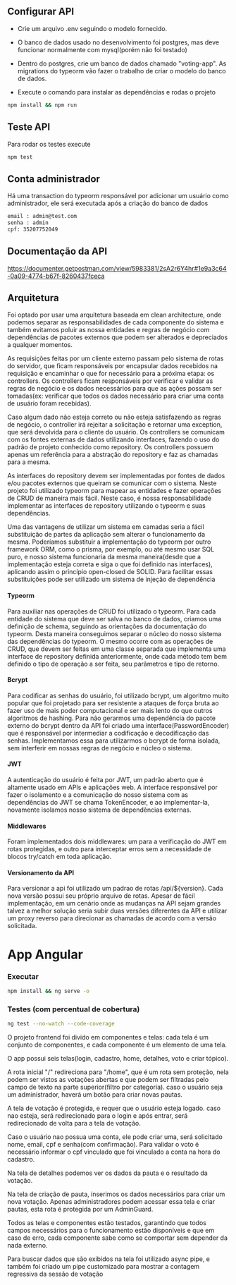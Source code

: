 ## Configurar API

* Crie um arquivo .env seguindo o modelo fornecido.
* O banco de dados usado no desenvolvimento foi postgres, mas deve funcionar normalmente com mysql(porém não foi testado)
* Dentro do postgres, crie um banco de dados chamado "voting-app". As migrations do typeorm vão fazer o trabalho de criar o modelo do banco de dados.

* Execute o comando para instalar as dependências e rodas o projeto
```bash
npm install && npm run
```

## Teste API
Para rodar os testes execute
```bash
npm test
```

## Conta administrador
Há uma transaction do typeorm responsável por adicionar um usuário como administrador, ele será executada após a criação do banco de dados
```bash
email : admin@test.com
senha : admin
cpf: 35207752049
```

## Documentação da API
https://documenter.getpostman.com/view/5983381/2sA2r6Y4hr#1e9a3c64-0a09-4774-b67f-8260437fceca


## Arquitetura
  Foi optado por usar uma arquitetura baseada em clean architecture, onde podemos separar as responsabilidades de cada componente do sistema e também evitamos poluir as nossa entidades e regras de negócio com dependências de pacotes externos que podem ser alterados e depreciados a qualquer momentos.

As requisições feitas por um cliente externo passam pelo sistema de rotas do servidor, que ficam responsáveis por encapsular dados recebidos na requisição e encaminhar o que for necessário para a próxima etapa: os controllers.
Os controllers ficam responsáveis por verificar e validar as regras de negócio e os dados necessários para que as ações possam ser tomadas(ex: verificar que todos os dados necessário para criar uma conta de usuário foram recebidas). 

Caso algum dado não esteja correto ou não esteja satisfazendo as regras de negócio, o controller irá rejeitar a solicitação e retornar uma exception, que será devolvida para o cliente do usuário.
Os controllers se comunicam com os fontes externas de dados utilizando interfaces, fazendo o uso do padrão de projeto conhecido como repository. Os controllers possuem apenas um referência para a abstração do repository e faz as chamadas para a mesma.

As interfaces do repository devem ser implementadas por fontes de dados e/ou pacotes externos que queiram se comunicar com o sistema. Neste projeto foi utilizado typeorm para mapear as entidades e fazer operações de CRUD de maneira mais fácil. Neste caso, é nossa responsabilidade implementar as interfaces de repository utilizando o typeorm e suas dependências. 

Uma das vantagens de utilizar um sistema em camadas seria a fácil substituição de partes da aplicação sem alterar o funcionamento da mesma. Poderíamos substituir a implementação do typeorm por outro framework ORM, como o prisma, por exemplo, ou até mesmo usar SQL puro, e nosso sistema funcionaria da mesma maneira(desde que a implementação esteja correta e siga o que foi definido nas interfaces), aplicando assim o princípio open-closed de SOLID. Para facilitar essas substituições pode ser utilizado um sistema de injeção de dependência

#### Typeorm
Para auxiliar nas operações de CRUD foi utilizado o typeorm. Para cada entidade do sistema que deve ser salva no banco de dados, criamos uma definição de schema, seguindo as orientações da documentação do typeorm. Desta maneira conseguimos separar o núcleo do nosso sistema das dependências do typeorm.
O mesmo ocorre com as operações de CRUD, que devem ser feitas em uma classe separada que implementa uma interface de repository definida anteriormente, onde cada método tem bem definido o tipo de operação a ser feita, seu parâmetros e tipo de retorno.

#### Bcrypt
Para codificar as senhas do usuário, foi utilizado bcrypt, um algoritmo muito popular que foi projetado para ser resistente a ataques de força bruta ao fazer uso de mais poder computacional e ser mais lento do que outros algoritmos de hashing. Para não gerarmos uma dependência do pacote externo do bcrypt dentro da API foi criado uma interface(PasswordEncoder) que é responsável por intermediar a codificação e decodificação das senhas. Implementamos essa para utilizarmos o bcrypt de forma isolada, sem interferir em nossas regras de negócio e núcleo o sistema.

#### JWT
A autenticação do usuário é feita por JWT, um padrão aberto que é altamente usado em APIs e aplicações web. A interface responsável por fazer o isolamento e a comunicação do nosso sistema com as dependências do JWT se chama TokenEncoder, e ao implementar-la, novamente isolamos nosso sistema de dependências externas.

#### Middlewares
Foram implementados dois middlewares: um para a verificação do JWT em rotas protegidas, e outro para interceptar erros sem a necessidade de blocos try/catch em toda aplicação.

#### Versionamento da API
Para versionar a api foi utilizado um padrao de rotas /api/${version}. Cada nova versão possui seu próprio arquivo de rotas. Apesar de fácil implementação, em um cenário onde as mudanças na API sejam grandes talvez a melhor solução seria subir duas versões diferentes da API e utilizar um proxy reverso para direcionar as chamadas de acordo com a versão solicitada.


# App Angular

### Executar
```bash
npm install && ng serve -o
```

### Testes (com percentual de cobertura)
```bash
ng test --no-watch --code-coverage
```

O projeto frontend foi divido em componentes e telas: cada tela é um conjunto de componentes, e cada componente é um elemento de uma tela.

O app possui seis telas(login, cadastro, home, detalhes, voto e criar tópico).

A rota inicial "/" redireciona para "/home", que é um rota sem proteção, nela podem ser vistos as votações abertas e que podem ser filtradas pelo campo de texto na parte superior(filtro por categoria). caso o usuário seja um administrador, haverá um botão para criar novas pautas.

A tela de votação é protegida, e requer que o usuário esteja logado. caso nao esteja, será redirecionado para o login e após entrar, será redirecionado de volta para a tela de votação.

Caso o usuário nao possua uma conta, ele pode criar uma, será solicitado nome, email, cpf e senha(com confirmação). Para validar o voto é necessário informar o cpf vinculado que foi vinculado a conta na hora do cadastro.

Na tela de detalhes podemos ver os dados da pauta e o resultado da votação.

Na tela de criação de pauta, inserimos os dados necessários para criar um nova votação. Apenas administradores podem acessar essa tela e criar pautas, esta rota é protegida por um AdminGuard.

Todos as telas e componentes estão testados, garantindo que todos campos necessários para o funcionamento estão disponíveis e que em caso de erro, cada componente sabe como se comportar sem depender da nada externo.

Para buscar dados que são exibidos na tela foi utilizado async pipe, e também foi criado um pipe customizado para mostrar a contagem regressiva da sessão de votação

